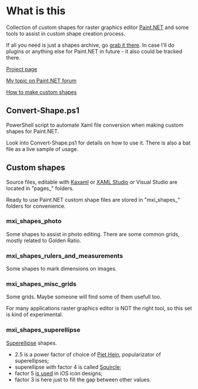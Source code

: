 # What is this

Collection of custom shapes for raster graphics editor [Paint.NET](http://getpaint.net/) and some tools to assist in custom shape creation process.

If all you need is just a shapes archive, go [grab it there](http://mxii.eu.org/project/paintdotnetstuff). In case I'll do plugins or anything else for Paint.NET in future - it also could be tracked there.

[Project page](http://mxii.eu.org/project/paintdotnetstuff/)

[My topic on Paint.NET forum](http://forums.getpaint.net/index.php?/topic/107849-mxis-shapes/)

[How to make custom shapes](http://forums.getpaint.net/index.php?/topic/32101-h)

## Convert-Shape.ps1

PowerShell script to automate Xaml file conversion when making custom shapes for Paint.NET.

Look into Convert-Shape.ps1 for details on how to use it. There is also a bat file as a live sample of usage.

## Custom shapes

Source files, editable with [Kaxaml](https://github.com/thinkpixellab/kaxaml) or [XAML Studio](https://aka.ms/GetXAMLStudio) or Visual Studio are located in "pages_" folders.

Ready to use Paint.NET custom shape files are stored in "mxi_shapes_" folders for convenience.

### mxi_shapes_photo

Some shapes to assist in photo editing. There are some common grids, mostly related to Golden Ratio.

### mxi_shapes_rulers_and_measurements

Some shapes to mark dimensions on images.

### mxi_shapes_misc_grids

Some grids. Maybe someone will find some of them usefull too.

For many applications raster graphics editor is NOT the right tool, so this set is kind of experimental.

### mxi_shapes_superellipse

[Superellipse](https://en.wikipedia.org/wiki/Superellipse) shapes.

* 2.5 is a power factor of choice of [Piet Hein](https://en.wikipedia.org/wiki/Piet_Hein_(Denmark)), popularizator of superellipses;
* superellipse with factor 4 is called [Squircle](https://en.wikipedia.org/wiki/Squircle);
* factor 5 [is used](https://twitter.com/marcedwards/status/347451374214213633) in iOS icon designs;
* factor 3 is here just to fill the gap between other values.

